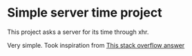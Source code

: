 # Simple server time project

This project asks a server for its time through xhr.

Very simple. Took inspiration from [This stack overflow answer](http://stackoverflow.com/questions/1638337/the-best-way-to-synchronize-client-side-javascript-clock-with-server-date)
